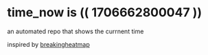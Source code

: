 # time_now is (( 1706662800047 ))

an automated repo that shows the currnent time

inspired by [breakingheatmap](https://github.com/breakingheatmap/breakingheatmap)